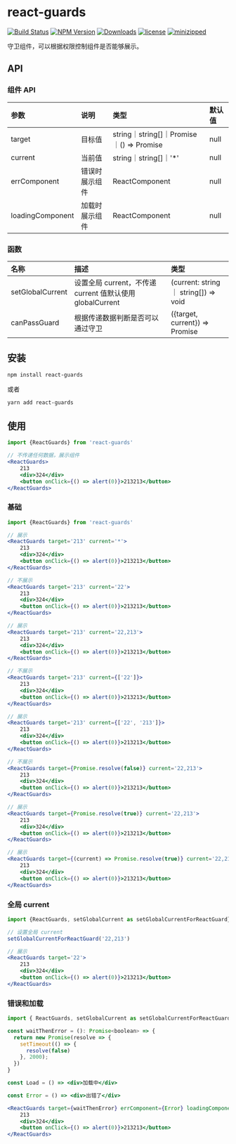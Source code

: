 # react-guards

[![Build Status](https://www.travis-ci.org/wsafight/react-guards.svg?branch=main)](https://www.travis-ci.org/wsafight/react-guards)
[![NPM Version](https://badgen.net/npm/v/react-guards)](https://www.npmjs.com/package/react-guards)
[![Downloads](https://img.shields.io/npm/dt/react-guards.svg)](https://www.npmjs.com/package/react-guards)
[![license](https://img.shields.io/github/license/wsafight/react-guards.svg)](https://github.com/wsafight/react-guards/blob/master/license.md)
[![minizipped](https://img.shields.io/bundlephobia/minzip/react-guards.svg)](
https://bundlephobia.com/result?p=react-guards
)

守卫组件，可以根据权限控制组件是否能够展示。

## API

### 组件 API

| 参数 | 说明 | 类型 | 默认值 |
| :----| :---- | :---- | :---- |
| target | 目标值 | string｜string[]｜Promise｜() => Promise | null |
| current | 当前值 |   string｜string[]｜'*' | null |
| errComponent | 错误时展示组件 | ReactComponent | null |
| loadingComponent | 加载时展示组件 | ReactComponent | null |

### 函数

| 名称  | 描述 | 类型 |
| :----| :---- | :---- |
|   setGlobalCurrent |  设置全局 current，不传递 current 值默认使用 globalCurrent | (current: string ｜ string[]) =>  void | 
|   canPassGuard | 根据传递数据判断是否可以通过守卫 | ({target, current}) => Promise<boolean> | 
## 安装

```bash
npm install react-guards
```

或者

```bash
yarn add react-guards
```

## 使用

```jsx
import {ReactGuards} from 'react-guards'

// 不传递任何数据，展示组件
<ReactGuards>
    213
    <div>324</div>
    <button onClick={() => alert(0)}>213213</button>
</ReactGuards>
```

### 基础

```jsx
import {ReactGuards} from 'react-guards'

// 展示
<ReactGuards target='213' current='*'>
    213
    <div>324</div>
    <button onClick={() => alert(0)}>213213</button>
</ReactGuards>

// 不展示
<ReactGuards target='213' current='22'>
    213
    <div>324</div>
    <button onClick={() => alert(0)}>213213</button>
</ReactGuards>

// 展示
<ReactGuards target='213' current='22,213'>
    213
    <div>324</div>
    <button onClick={() => alert(0)}>213213</button>
</ReactGuards>

// 不展示
<ReactGuards target='213' current={['22']}>
    213
    <div>324</div>
    <button onClick={() => alert(0)}>213213</button>
</ReactGuards>

// 展示
<ReactGuards target='213' current={['22', '213']}>
    213
    <div>324</div>
    <button onClick={() => alert(0)}>213213</button>
</ReactGuards>

// 不展示
<ReactGuards target={Promise.resolve(false)} current='22,213'>
    213
    <div>324</div>
    <button onClick={() => alert(0)}>213213</button>
</ReactGuards>

// 展示
<ReactGuards target={Promise.resolve(true)} current='22,213'>
    213
    <div>324</div>
    <button onClick={() => alert(0)}>213213</button>
</ReactGuards>

// 展示
<ReactGuards target={(current) => Promise.resolve(true)} current='22,213'>
    213
    <div>324</div>
    <button onClick={() => alert(0)}>213213</button>
</ReactGuards>
```

### 全局 current

```jsx
import {ReactGuards, setGlobalCurrent as setGlobalCurrentForReactGuard} from 'react-guards'

// 设置全局 current
setGlobalCurrentForReactGuard('22,213')

// 展示
<ReactGuards target='22'>
    213
    <div>324</div>
    <button onClick={() => alert(0)}>213213</button>
</ReactGuards>
```

### 错误和加载

```jsx
import { ReactGuards, setGlobalCurrent as setGlobalCurrentForReactGuard } from 'react-guards'

const waitThenError = (): Promise<boolean> => {
  return new Promise(resolve => {
    setTimeout(() => {
      resolve(false)
    }, 2000);
  })
}

const Load = () => <div>加载中</div>

const Error = () => <div>出错了</div>

<ReactGuards target={waitThenError} errComponent={Error} loadingComponent={Load}>
    213
    <div>324</div>
    <button onClick={() => alert(0)}>213213</button>
</ReactGuards>
```